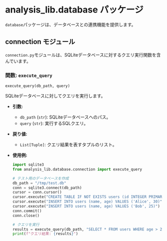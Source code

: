 # analysis_lib.database パッケージ

`database`パッケージは、データベースとの連携機能を提供します。

## connection モジュール

`connection.py`モジュールは、SQLiteデータベースに対するクエリ実行関数を含んでいます。

### 関数: `execute_query`

`execute_query(db_path, query)`

SQLiteデータベースに対してクエリを実行します。

- **引数:**
    - `db_path` (`str`): SQLiteデータベースへのパス。
    - `query` (`str`): 実行するSQLクエリ。

- **戻り値:**
    - `List[Tuple]`: クエリ結果を表すタプルのリスト。

- **使用例:**

  ```python
  import sqlite3
  from analysis_lib.database.connection import execute_query

  # テスト用のデータベースを作成
  db_path = "/tmp/test.db"
  conn = sqlite3.connect(db_path)
  cursor = conn.cursor()
  cursor.execute("CREATE TABLE IF NOT EXISTS users (id INTEGER PRIMARY KEY, name TEXT, age INTEGER)")
  cursor.execute("INSERT INTO users (name, age) VALUES ('Alice', 30)")
  cursor.execute("INSERT INTO users (name, age) VALUES ('Bob', 25)")
  conn.commit()
  conn.close()

  # クエリを実行
  results = execute_query(db_path, "SELECT * FROM users WHERE age > 28")
  print(f"クエリ結果: {results}")
  ```
